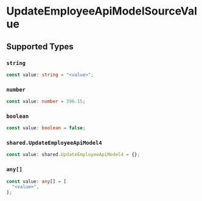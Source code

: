 # UpdateEmployeeApiModelSourceValue


## Supported Types

### `string`

```typescript
const value: string = "<value>";
```

### `number`

```typescript
const value: number = 396.15;
```

### `boolean`

```typescript
const value: boolean = false;
```

### `shared.UpdateEmployeeApiModel4`

```typescript
const value: shared.UpdateEmployeeApiModel4 = {};
```

### `any[]`

```typescript
const value: any[] = [
  "<value>",
];
```

